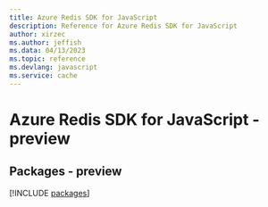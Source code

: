 ```yaml
---
title: Azure Redis SDK for JavaScript
description: Reference for Azure Redis SDK for JavaScript
author: xirzec
ms.author: jeffish
ms.data: 04/13/2023
ms.topic: reference
ms.devlang: javascript
ms.service: cache
---
```

# Azure Redis SDK for JavaScript - preview
## Packages - preview
[!INCLUDE [packages](redis-index.md)]